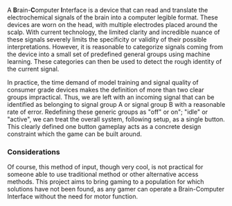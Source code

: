 A **B**rain-**C**omputer **I**nterface is a device that can read and translate the electrochemical signals of the brain into a computer legible format. These devices are worn on the head, with multiple electrodes placed around the scalp. With current technology, the limited clarity and incredible nuance of these signals severely limits the specificity or validity of their possible interpretations. However, it is reasonable to categorize signals coming from the device into a small set of predefined general groups using machine learning. These categories can then be used to detect the rough identity of the current signal.

In practice, the time demand of model training and signal quality of consumer grade devices makes the definition of more than two clear groups impractical. Thus, we are left with an incoming signal that can be identified as belonging to signal group A or signal group B with a reasonable rate of error. Redefining these generic groups as "off" or on"; "idle" or "active", we can treat the overall system, following setup, as a single button. This clearly defined one button gameplay acts as a concrete design constraint which the game can be built around.

### Considerations
Of course, this method of input, though very cool, is not practical for someone able to use traditional method or other alternative access methods. This project aims to bring gaming to a population for which solutions have not been found, as any gamer can operate a Brain-Computer Interface without the need for motor function.